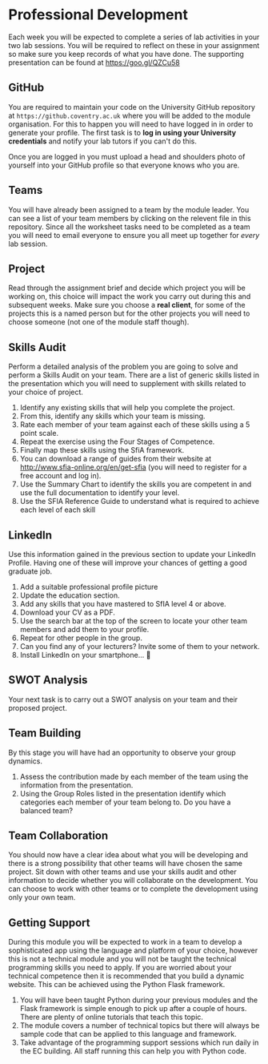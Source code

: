 # Professional Development

Each week you will be expected to complete a series of lab activities in your two lab sessions. You will be required to reflect on these in your assignment so make sure you keep records of what you have done. The supporting presentation can be found at https://goo.gl/QZCu58

## GitHub
You are required to maintain your code on the University GitHub repository at `https://github.coventry.ac.uk` where you will be added to the module organisation. For this to happen you will need to have logged in in order to generate your profile. The first task is to **log in using your University credentials** and notify your lab tutors if you can't do this.

Once you are logged in you must upload a head and shoulders photo of yourself into your GitHub profile so that everyone knows who you are.

## Teams
You will have already been assigned to a team by the module leader. You can see a list of your team members by clicking on the relevent file in this repository. Since all the worksheet tasks need to be completed as a team you will need to email everyone to ensure you all meet up together for _every_ lab session.

## Project
Read through the assignment brief and decide which project you will be working on, this choice will impact the work you carry out during this and subsequent weeks. Make sure you choose a **real client**, for some of the projects this is a named person but for the other projects you will need to choose someone (not one of the module staff though).

## Skills Audit
Perform a detailed analysis of the problem you are going to solve and perform a Skills Audit on your team. There are a list of generic skills listed in the presentation which you will need to supplement with skills related to your choice of project.

1. Identify any existing skills that will help you complete the project.
2. From this, identify any skills which your team is missing.
3. Rate each member of your team against each of these skills using a 5 point scale.
4. Repeat the exercise using the Four Stages of Competence.
5. Finally map these skills using the SfiA framework.
  1. You can download a range of guides from their website at http://www.sfia-online.org/en/get-sfia (you will need to register for a free account and log in).
  2. Use the Summary Chart to identify the skills you are competent in and use the full documentation to identify your level.
  3. Use the SFIA Reference Guide to understand what is required to achieve each level of each skill

## LinkedIn
Use this information gained in the previous section to update your LinkedIn Profile. Having one of these will improve your chances of getting a good graduate job.

1. Add a suitable professional profile picture
2. Update the education section.
3. Add any skills that you have mastered to SfIA level 4 or above.
4. Download your CV as a PDF.
5. Use the search bar at the top of the screen to locate your other team members and add them to your profile.
6. Repeat for other people in the group.
7. Can you find any of your lecturers? Invite some of them to your network.
8. Install LinkedIn on your smartphone...

## SWOT Analysis
Your next task is to carry out a SWOT analysis on your team and their proposed project.

## Team Building
By this stage you will have had an opportunity to observe your group dynamics.

1. Assess the contribution made by each member of the team using the information from the presentation.
2. Using the Group Roles listed in the presentation identify which categories each member of your team belong to. Do you have a balanced team?

## Team Collaboration
You should now have a clear idea about what you will be developing and there is a strong possibility that other teams will have chosen the same project. Sit down with other teams and use your skills audit and other information to decide whether you will collaborate on the development. You can choose to work with other teams or to complete the development using only your own team.

## Getting Support
During this module you will be expected to work in a team to develop a sophisticated app using the language and platform of your choice, however this is not a technical module and you will not be taught the technical programming skills you need to apply.
If you are worried about your technical competence then it is recommended that you build a dynamic website. This can be achieved using the Python Flask framework. 

1. You will have been taught Python during your previous modules and the Flask framework is simple enough to pick up after a couple of hours. There are plenty of online tutorials that teach this topic.
2. The module covers a number of technical topics but there will always be sample code that can be applied to this language and framework.
3. Take advantage of the programming support sessions which run daily in the EC building. All staff running this can help you with Python code.
